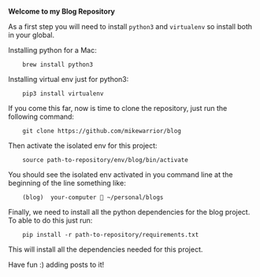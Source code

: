 **Welcome to my Blog Repository**

As a first step you will need to install ``python3`` and ``virtualenv`` so install both in your global.

Installing python for a Mac:

```
    brew install python3
```

Installing virtual env just for python3:

```
    pip3 install virtualenv
```

If you come this far, now is time to clone the repository, just run the following command:

```
    git clone https://github.com/mikewarrior/blog
```

Then activate the isolated env for this project:

```
    source path-to-repository/env/blog/bin/activate
```

You should see the isolated env activated in you command line at the beginning of the line something like:

```
    (blog)  your-computer  ~/personal/blogs
```

Finally, we need to install all the python dependencies for the blog project. To able to do this just run:
```
    pip install -r path-to-repository/requirements.txt
```

This will install all the dependencies needed for this project.

Have fun :) adding posts to it!